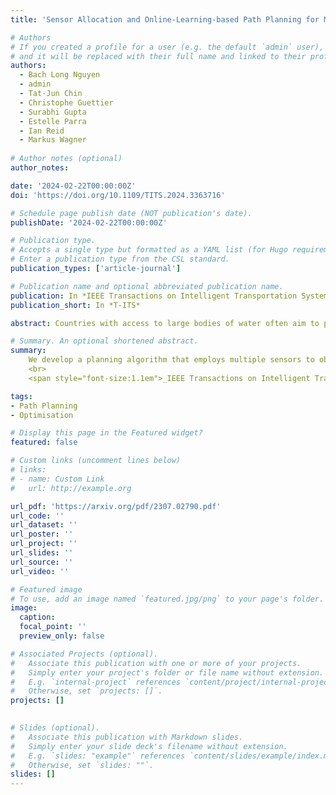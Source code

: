 ```yaml
---
title: 'Sensor Allocation and Online-Learning-based Path Planning for Maritime Situational Awareness Enhancement: A Multi-Agent Approach'

# Authors
# If you created a profile for a user (e.g. the default `admin` user), write the username (folder name) here
# and it will be replaced with their full name and linked to their profile.
authors:
  - Bach Long Nguyen
  - admin
  - Tat-Jun Chin
  - Christophe Guettier
  - Surabhi Gupta
  - Estelle Parra
  - Ian Reid
  - Markus Wagner
  
# Author notes (optional)
author_notes:

date: '2024-02-22T00:00:00Z'
doi: 'https://doi.org/10.1109/TITS.2024.3363716'

# Schedule page publish date (NOT publication's date).
publishDate: '2024-02-22T00:00:00Z'

# Publication type.
# Accepts a single type but formatted as a YAML list (for Hugo requirements).
# Enter a publication type from the CSL standard.
publication_types: ['article-journal']

# Publication name and optional abbreviated publication name.
publication: In *IEEE Transactions on Intelligent Transportation Systems 2024*
publication_short: In *T-ITS*

abstract: Countries with access to large bodies of water often aim to protect their maritime transport by employing maritime surveillance systems. However, the number of available sensors (e.g., cameras) is typically small compared to the to-be-monitored targets, and their Field of View (FOV) and range are often limited. This makes improving the situational awareness of maritime transports challenging. To this end, we propose a method that not only distributes multiple sensors but also plans paths for them to observe multiple targets, while minimizing the time needed to achieve situational awareness. In particular, we provide a formulation of this sensor allocation and path planning problem which considers the partial awareness of the targets’ state, as well as the unawareness of the targets’ trajectories. To solve the problem we present two algorithms<span>:</span> 1) a greedy algorithm for assigning sensors to targets, and 2) a distributed multi-agent path planning algorithm based on regret-matching learning. Because a quick convergence is a requirement for algorithms developed for high mobility environments, we employ a forgetting factor to quickly converge to correlated equilibrium solutions. Experimental results show that our combined approach achieves situational awareness more quickly than related work.

# Summary. An optional shortened abstract.
summary: 
    We develop a planning algorithm that employs multiple sensors to observe multiple targets, minimising the time needed for maritime situational awareness.
    <br>
    <span style="font-size:1.1em">_IEEE Transactions on Intelligent Transportation Systems 2024_</span>. 

tags: 
- Path Planning
- Optimisation

# Display this page in the Featured widget?
featured: false

# Custom links (uncomment lines below)
# links:
# - name: Custom Link
#   url: http://example.org

url_pdf: 'https://arxiv.org/pdf/2307.02790.pdf'
url_code: ''
url_dataset: ''
url_poster: ''
url_project: ''
url_slides: ''
url_source: ''
url_video: ''

# Featured image
# To use, add an image named `featured.jpg/png` to your page's folder.
image:
  caption: 
  focal_point: ''
  preview_only: false

# Associated Projects (optional).
#   Associate this publication with one or more of your projects.
#   Simply enter your project's folder or file name without extension.
#   E.g. `internal-project` references `content/project/internal-project/index.md`.
#   Otherwise, set `projects: []`.
projects: []
  

# Slides (optional).
#   Associate this publication with Markdown slides.
#   Simply enter your slide deck's filename without extension.
#   E.g. `slides: "example"` references `content/slides/example/index.md`.
#   Otherwise, set `slides: ""`.
slides: []
---
```

